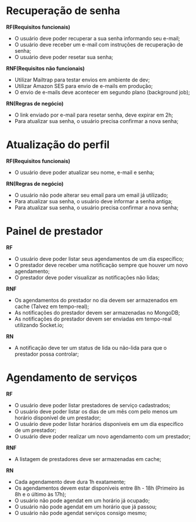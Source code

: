 # Recuperação de senha

**RF(Requisitos funcionais)**
- O usuário deve poder recuperar a sua senha informando seu e-mail;
- O usuário deve receber um e-mail com instruções de recuperação de senha;
- O usuário deve poder resetar sua senha;

**RNF(Requisitos não funcionais)**

- Utilizar Mailtrap para testar envios em ambiente de dev;
- Utilizar Amazon SES para envio de e-mails em produção;
- O envio de e-mails deve acontecer em segundo plano (background job);

**RN(Regras de negócio)**

- O link enviado por e-mail para resetar senha, deve expirar em 2h;
- Para atualizar sua senha, o usuário precisa confirmar a nova senha;

# Atualização do perfil

**RF(Requisitos funcionais)**

- O usuário deve poder atualizar seu nome, e-mail e senha;

**RN(Regras de negócio)**

- O usuário não pode alterar seu email para um email já utilizado;
- Para atualizar sua senha, o usuário deve informar a senha antiga;
- Para atualizar sua senha, o usuário precisa confirmar a nova senha;


# Painel de prestador

**RF**

- O usuário deve poder listar seus agendamentos de um dia específico;
- O prestador deve receber uma notificação sempre que houver um novo agendamento;
- O prestador deve poder visualizar as notificações não lidas;

**RNF**

- Os agendamentos do prestador no dia devem ser armazenados em cache (Talvez em tempo-real);
- As notificações do prestador devem ser armazenadas no MongoDB;
- As notificações do prestador devem ser enviadas em tempo-real utilizando Socket.io;

**RN**

- A notificação deve ter um status de lida ou não-lida para que o prestador possa controlar;

# Agendamento de serviços

**RF**

- O usuário deve poder listar prestadores de serviço cadastrados;
- O usuário deve poder listar os dias de um mês com pelo menos um horário disponível de um prestador;
- O usuário deve poder listar horários disponiveis em um dia especifico de um prestador;
- O usuário deve poder realizar um novo agendamento com um prestador;

**RNF**

- A listagem de prestadores deve ser armazenadas em cache;

**RN**

- Cada agendamento deve dura 1h exatamente;
- Os agendamentos devem estar disponíveis entre 8h - 18h (Primeiro às 8h e o último às 17h);
- O usuário não pode agendat em um horário já ocupado;
- O usuário não pode agendat em um horário que já passou;
- O usuário não pode agendat serviços consigo mesmo;
